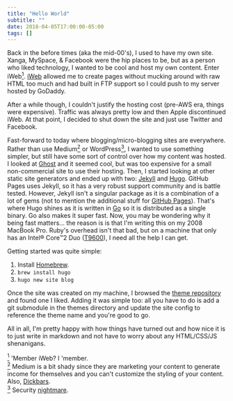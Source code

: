 ```yaml
---
title: "Hello World"
subtitle: ""
date: 2018-04-05T17:00:00-05:00
tags: []
---
```


Back in the before times (aka the mid-00's), I used to have my own site. Xanga, MySpace, & Facebook were the hip places to be, but as a person who liked technology, I wanted to be cool and host my own content. Enter iWeb<a href="#note1" id="note1ref"><sup>1</sup></a>. [iWeb](https://en.wikipedia.org/wiki/IWeb) allowed me to create pages without mucking around with raw HTML too much and had built in FTP support so I could push to my server hosted by GoDaddy. 

After a while though, I couldn't justify the hosting cost (pre-AWS era, things were expensive). Traffic was always pretty low and then Apple discontinued iWeb. At that point, I decided to shut down the site and just use Twitter and Facebook.

Fast-forward to today where blogging/micro-blogging sites are everywhere. Rather than use Medium<a href="#note2" id="note2ref"><sup>2</sup></a> or WordPress<a href="#note3" id="note3ref"><sup>3</sup></a>, I wanted to use something simpler, but still have some sort of control over how my content was hosted. I looked at [Ghost](https://ghost.org/) and it seemed cool, but was too expensive for a small non-commercial site to use their hosting. Then, I started looking at other static site generators and ended up with two: [Jekyll](https://jekyllrb.com/) and [Hugo](https://gohugo.io/). GitHub Pages uses Jekyll, so it has a very robust support community and is battle tested. However, Jekyll isn't a singular package as it is a combination of a lot of gems (not to mention the additional stuff for [GitHub Pages](https://github.com/github/pages-gem)). That's where Hugo shines as it is written in [Go](https://golang.org/) so it is distributed as a single binary. Go also makes it super fast. Now, you may be wondering why it being fast matters... the reason is is that I'm writing this on my 2008 MacBook Pro. Ruby's overhead isn't that bad, but on a machine that only has an Intel® Core™2 Duo ([T9600](https://ark.intel.com/products/35563/Intel-Core2-Duo-Processor-T9600-6M-Cache-2_80-GHz-1066-MHz-FSB)), I need all the help I can get.

Getting started was quite simple:

1. Install [Homebrew](https://brew.sh/).
2. `brew install hugo`
3. `hugo new site blog`

Once the site was created on my machine, I browsed the [theme repository](https://themes.gohugo.io/) and found one I liked. Adding it was simple too: all you have to do is add a git submodule in the themes directory and update the site config to reference the theme name and you're good to go.

All in all, I'm pretty happy with how things have turned out and how nice it is to just write in markdown and not have to worry about any HTML/CSS/JS shenanigans.

<a id="note1" href="#note1ref"><sup>1</sup></a> 'Member iWeb? I 'member. <br>
<a id="note2" href="#note2ref"><sup>2</sup></a> Medium is a bit shady since they are marketing your content to generate income for themselves and you can't customize the styling of your content. Also, [Dickbars](https://daringfireball.net/2017/06/medium_dickbars). <br>
<a id="note3" href="#note3ref"><sup>3</sup></a> Security [nightmare](https://www.cvedetails.com/vulnerability-list/vendor_id-2337/product_id-4096/).
